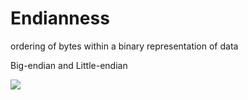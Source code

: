 # Endianness

ordering of bytes within a binary representation of data

Big-endian and Little-endian

![](/files/endianpig.png)
